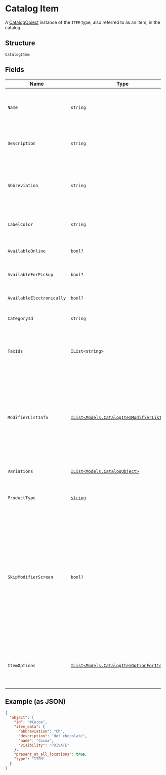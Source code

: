 
# Catalog Item

A [CatalogObject](#type-CatalogObject) instance of the `ITEM` type, also referred to as an item, in the catalog.

## Structure

`CatalogItem`

## Fields

| Name | Type | Tags | Description |
|  --- | --- | --- | --- |
| `Name` | `string` | Optional | The item's name. This is a searchable attribute for use in applicable query filters, its value must not be empty, and the length is of Unicode code points. |
| `Description` | `string` | Optional | The item's description. This is a searchable attribute for use in applicable query filters, and its value length is of Unicode code points. |
| `Abbreviation` | `string` | Optional | The text of the item's display label in the Square Point of Sale app. Only up to the first five characters of the string are used.<br>This attribute is searchable, and its value length is of Unicode code points. |
| `LabelColor` | `string` | Optional | The color of the item's display label in the Square Point of Sale app. This must be a valid hex color code. |
| `AvailableOnline` | `bool?` | Optional | If `true`, the item can be added to shipping orders from the merchant's online store. |
| `AvailableForPickup` | `bool?` | Optional | If `true`, the item can be added to pickup orders from the merchant's online store. |
| `AvailableElectronically` | `bool?` | Optional | If `true`, the item can be added to electronically fulfilled orders from the merchant's online store. |
| `CategoryId` | `string` | Optional | The ID of the item's category, if any. |
| `TaxIds` | `IList<string>` | Optional | A set of IDs indicating the taxes enabled for<br>this item. When updating an item, any taxes listed here will be added to the item.<br>Taxes may also be added to or deleted from an item using `UpdateItemTaxes`. |
| `ModifierListInfo` | [`IList<Models.CatalogItemModifierListInfo>`](/doc/models/catalog-item-modifier-list-info.md) | Optional | A set of `CatalogItemModifierListInfo` objects<br>representing the modifier lists that apply to this item, along with the overrides and min<br>and max limits that are specific to this item. Modifier lists<br>may also be added to or deleted from an item using `UpdateItemModifierLists`. |
| `Variations` | [`IList<Models.CatalogObject>`](/doc/models/catalog-object.md) | Optional | A list of CatalogObjects containing the `CatalogItemVariation`s for this item. |
| `ProductType` | [`string`](/doc/models/catalog-item-product-type.md) | Optional | The type of a CatalogItem. Connect V2 only allows the creation of `REGULAR` or `APPOINTMENTS_SERVICE` items. |
| `SkipModifierScreen` | `bool?` | Optional | If `false`, the Square Point of Sale app will present the `CatalogItem`'s<br>details screen immediately, allowing the merchant to choose `CatalogModifier`s<br>before adding the item to the cart.  This is the default behavior.<br><br>If `true`, the Square Point of Sale app will immediately add the item to the cart with the pre-selected<br>modifiers, and merchants can edit modifiers by drilling down onto the item's details.<br><br>Third-party clients are encouraged to implement similar behaviors. |
| `ItemOptions` | [`IList<Models.CatalogItemOptionForItem>`](/doc/models/catalog-item-option-for-item.md) | Optional | List of item options IDs for this item. Used to manage and group item<br>variations in a specified order.<br><br>Maximum: 6 item options. |

## Example (as JSON)

```json
{
  "object": {
    "id": "#Cocoa",
    "item_data": {
      "abbreviation": "Ch",
      "description": "Hot chocolate",
      "name": "Cocoa",
      "visibility": "PRIVATE"
    },
    "present_at_all_locations": true,
    "type": "ITEM"
  }
}
```

